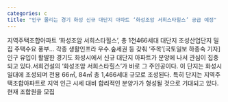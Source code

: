 ```yaml
---
categories: c
title: "인구 몰리는 경기 화성 신규 대단지 아파트 ‘화성조암 서희스타힐스’ 공급 예정"
---
```

지역주택조합아파트 ‘화성조암 서희스타힐스’, 총 1천466세대 대단지 조성산업단지 밀집 주택수요 풍부… 각종 생활인프라 우수․숲세권 등 갖춰 ‘주목’[국토일보 하종숙 기자] 인구 유입이 활발한 경기도 화성시에서 신규 대단지 아파트가 분양에 나서 관심이 집중되고 있다.서희건설의 ‘화성조암 서희스타힐스’가 바로 그 주인공이다. 이 단지는 화성시 일대에 조성되며 전용 66㎡, 84㎡ 총 1,466세대 규모로 조성된다. 특히 단지는 지역주택조합아파트로 지역 인근 시세 대비 합리적인 분양가가 형성될 것으로 기대되고 있다. 현재 조합원을 모집